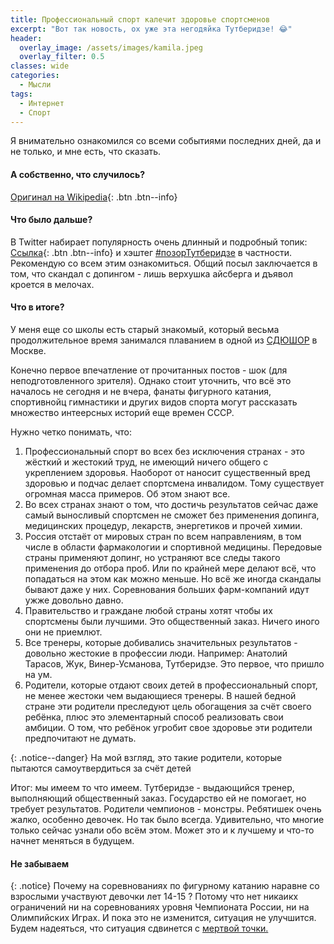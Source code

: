```yaml
---
title: Профессиональный спорт калечит здоровье спортсменов
excerpt: "Вот так новость, ох уже эта негодяйка Тутберидзе! 😂"
header:
  overlay_image: /assets/images/kamila.jpeg
  overlay_filter: 0.5
classes: wide
categories:
  - Мысли
tags:
  - Интернет
  - Спорт
---
```


Я внимательно ознакомился со всеми событиями последних дней, да и не только, и мне есть, что сказать.

#### А собственно, что случилось?

[Оригинал на Wikipedia](https://ru.wikipedia.org/wiki/%D0%92%D0%B0%D0%BB%D0%B8%D0%B5%D0%B2%D0%B0,_%D0%9A%D0%B0%D0%BC%D0%B8%D0%BB%D0%B0_%D0%92%D0%B0%D0%BB%D0%B5%D1%80%D1%8C%D0%B5%D0%B2%D0%BD%D0%B0#%D0%A1%D0%B8%D1%82%D1%83%D0%B0%D1%86%D0%B8%D1%8F_%D1%81_%D0%B4%D0%BE%D0%BF%D0%B8%D0%BD%D0%B3-%D0%BF%D1%80%D0%BE%D0%B1%D0%B0%D0%BC%D0%B8){: .btn .btn--info}

#### Что было дальше?

В Twitter набирает популярность очень длинный и подробный топик: [Ссылка](https://twitter.com/lexis_amonet/status/1492215015255990280){: .btn .btn--info} и хэштег [#позорТутберидзе](https://twitter.com/hashtag/%D0%BF%D0%BE%D0%B7%D0%BE%D1%80%D0%A2%D1%83%D1%82%D0%B1%D0%B5%D1%80%D0%B8%D0%B4%D0%B7%D0%B5?src=hashtag_click) в частности. Рекомендую со всем этим ознакомиться. Общий посыл заключается в том, что скандал с допингом - лишь верхушка айсберга и дъявол кроется в мелочах.

#### Что в итоге?

У меня еще со школы есть старый знакомый, который весьма продолжительное время занимался плаванием в одной из [СДЮШОР](https://2gis.ru/moscow/search/%D0%A1%D0%BF%D0%BE%D1%80%D1%82%D0%B8%D0%B2%D0%BD%D1%8B%D0%B5%20%D1%88%D0%BA%D0%BE%D0%BB%D1%8B%20%2F%20%D0%A1%D0%94%D0%AE%D0%A8%D0%9E%D0%A0%20%2F%20%D0%94%D0%AE%D0%A1%D0%A8/rubricId/633) в Москве.

Конечно первое впечатление от прочитанных постов - шок (для неподготовленного зрителя). Однако стоит уточнить, что всё это началось не сегодня и не вчера, фанаты фигурного катания, спортивнойц гимнастики и других видов спорта могут рассказать множество интеерсных историй еще времен СССР.

Нужно четко понимать, что:
1. Профессиональный спорт во всех без исключения странах - это жёсткий и жестокий труд, не имеющий ничего общего с укреплением здоровья. Наоборот от наносит существенный вред здоровью и подчас делает спортсмена инвалидом. Тому существует огромная масса примеров. Об этом знают все. 
2. Во всех странах знают о том, что достичь результатов сейчас даже самый выносливый спортсмен не сможет без применения допинга, медицинских процедур, лекарств, энергетиков и прочей химии. 
3. Россия отстаёт от мировых стран по всем направлениям, в том числе в области фармакологии и спортивной медицины. Передовые страны применяют допинг, но устраняют все следы такого применения до отбора проб. Или по крайней мере делают всё, что попадаться на этом как можно меньше. Но всё же иногда скандалы бывают даже у них. Соревнования больших фарм-компаний идут ужже довольно давно.
4. Правительство и граждане любой страны хотят чтобы их спортсмены были лучшими. Это общественный заказ. Ничего иного они не приемлют.
5. Все тренеры, которые добивались значительных результатов - довольно жестокие в профессии люди. Например: Анатолий Тарасов, Жук, Винер-Усманова, Тутберидзе. Это первое, что пришло на ум.
6. Родители, которые отдают своих детей в профессиональный спорт, не менее жестоки чем выдающиеся тренеры. В нашей бедной стране эти родители преследуют цель обогащения за счёт своего ребёнка, плюс это элементарный способ реализовать свои амбиции. О том, что ребёнок угробит свое здоровье эти родители предпочитают не думать.

{: .notice--danger}
На мой взгляд, это такие родители, которые пытаются самоутвердиться за счёт детей

Итог: мы имеем то что имеем. Тутберидзе - выдающийся тренер, выполняющий общественный заказ. Государство ей не помогает, но требует результатов. Родители чемпионов - монстры. Ребятишек очень жалко, особенно девочек. Но так было всегда. Удивительно, что многие только сейчас узнали обо всём этом. Может это и к лучшему и что-то начнет меняться в будущем.

#### Не забываем
{: .notice}
Почему на соревнованиях по фигурному катанию наравне со взрослыми участвуют девочки лет 14-15 ? Потому что нет никаикх ограничений ни на соревнованиях уровня Чемпионата России, ни на Олимпийских Играх. И пока это не изменится, ситуация не улучшится. Будем надеяться, что ситуация сдвинется с [мертвой точки.](https://lenta.ru/news/2022/02/09/tsenz/)